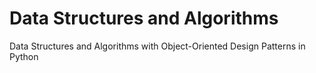 Data Structures and Algorithms
=========================

Data Structures and Algorithms with Object-Oriented Design Patterns in Python
